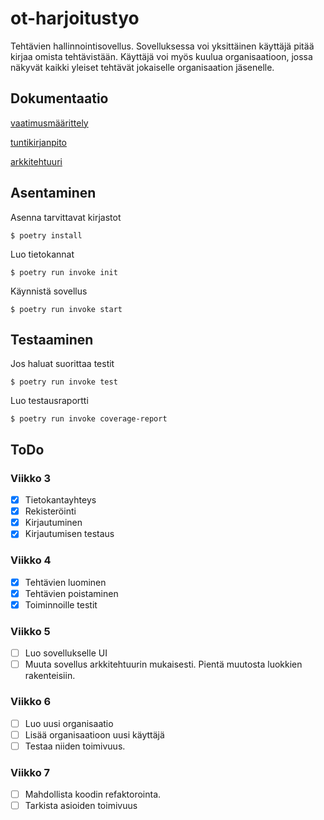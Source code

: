 # ot-harjoitustyo

Tehtävien hallinnointisovellus. Sovelluksessa voi yksittäinen käyttäjä pitää kirjaa omista tehtävistään. Käyttäjä voi myös kuulua organisaatioon, jossa näkyvät kaikki yleiset tehtävät jokaiselle organisaation jäsenelle. 

## Dokumentaatio

[vaatimusmäärittely](dokumentaatio/vaatimusmäärittely.md)

[tuntikirjanpito](dokumentaatio/tuntikirjanpito.md)

[arkkitehtuuri](dokumentaatio/arkkitehtuuri.md)

## Asentaminen
Asenna tarvittavat kirjastot
```
$ poetry install
```

Luo tietokannat
```
$ poetry run invoke init
```

Käynnistä sovellus
```
$ poetry run invoke start
```

## Testaaminen
Jos haluat suorittaa testit
```
$ poetry run invoke test
```

Luo testausraportti
```
$ poetry run invoke coverage-report
```

## ToDo
### Viikko 3
 - [x] Tietokantayhteys
 - [x] Rekisteröinti
 - [x] Kirjautuminen
 - [x] Kirjautumisen testaus

### Viikko 4
 - [x] Tehtävien luominen
 - [x] Tehtävien poistaminen
 - [x] Toiminnoille testit

### Viikko 5
 - [ ] Luo sovellukselle UI
 - [ ] Muuta sovellus arkkitehtuurin mukaisesti. Pientä muutosta luokkien rakenteisiin.

### Viikko 6
 - [ ] Luo uusi organisaatio
 - [ ] Lisää organisaatioon uusi käyttäjä
 - [ ] Testaa niiden toimivuus. 

### Viikko 7
 - [ ] Mahdollista koodin refaktorointa.
 - [ ] Tarkista asioiden toimivuus